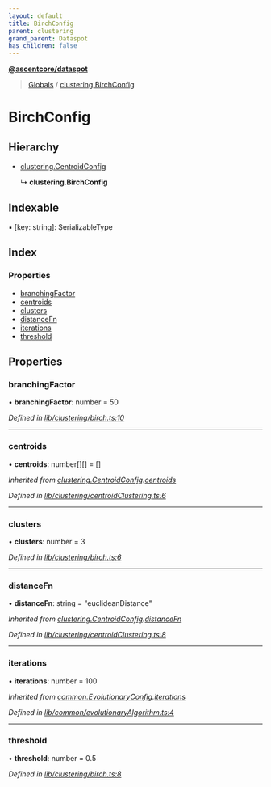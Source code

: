 ```yaml
---
layout: default
title: BirchConfig
parent: clustering
grand_parent: Dataspot
has_children: false
---
```


**[@ascentcore/dataspot](../README.md)**

> [Globals](../globals.md) / [clustering.BirchConfig](clustering_birchconfig)

# BirchConfig

## Hierarchy

* [clustering.CentroidConfig](clustering_centroidconfig)

  ↳ **clustering.BirchConfig**

## Indexable

▪ [key: string]: SerializableType

## Index

### Properties

* [branchingFactor](clustering_birchconfig#branchingfactor)
* [centroids](clustering_birchconfig#centroids)
* [clusters](clustering_birchconfig#clusters)
* [distanceFn](clustering_birchconfig#distancefn)
* [iterations](clustering_birchconfig#iterations)
* [threshold](clustering_birchconfig#threshold)

## Properties

### branchingFactor

•  **branchingFactor**: number = 50

*Defined in [lib/clustering/birch.ts:10](https://github.com/ascentcore/dataspot/blob/aa42404/lib/clustering/birch.ts#L10)*

___

### centroids

•  **centroids**: number[][] = []

*Inherited from [clustering.CentroidConfig](clustering_centroidconfig).[centroids](clustering_centroidconfig#centroids)*

*Defined in [lib/clustering/centroidClustering.ts:6](https://github.com/ascentcore/dataspot/blob/aa42404/lib/clustering/centroidClustering.ts#L6)*

___

### clusters

•  **clusters**: number = 3

*Defined in [lib/clustering/birch.ts:6](https://github.com/ascentcore/dataspot/blob/aa42404/lib/clustering/birch.ts#L6)*

___

### distanceFn

•  **distanceFn**: string = "euclideanDistance"

*Inherited from [clustering.CentroidConfig](clustering_centroidconfig).[distanceFn](clustering_centroidconfig#distancefn)*

*Defined in [lib/clustering/centroidClustering.ts:8](https://github.com/ascentcore/dataspot/blob/aa42404/lib/clustering/centroidClustering.ts#L8)*

___

### iterations

•  **iterations**: number = 100

*Inherited from [common.EvolutionaryConfig](common_evolutionaryconfig).[iterations](common_evolutionaryconfig#iterations)*

*Defined in [lib/common/evolutionaryAlgorithm.ts:4](https://github.com/ascentcore/dataspot/blob/aa42404/lib/common/evolutionaryAlgorithm.ts#L4)*

___

### threshold

•  **threshold**: number = 0.5

*Defined in [lib/clustering/birch.ts:8](https://github.com/ascentcore/dataspot/blob/aa42404/lib/clustering/birch.ts#L8)*
